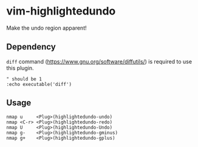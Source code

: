 # vim-highlightedundo
Make the undo region apparent!

## Dependency
`diff` command (https://www.gnu.org/software/diffutils/) is required to use this plugin.

```vim
" should be 1
:echo executable('diff')
```

## Usage

```vim
nmap u     <Plug>(highlightedundo-undo)
nmap <C-r> <Plug>(highlightedundo-redo)
nmap U     <Plug>(highlightedundo-Undo)
nmap g-    <Plug>(highlightedundo-gminus)
nmap g+    <Plug>(highlightedundo-gplus)
```
